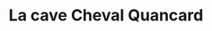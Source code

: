 ---
title: "La cave Cheval Quancard"
url: /saint-vincent-de-paul/la-cave-cheval-quancard/
shop: vin
---